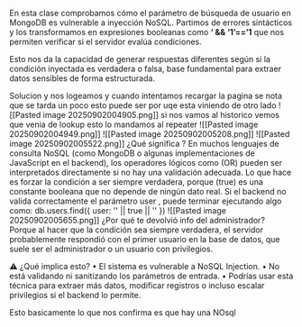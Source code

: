En esta clase comprobamos cómo el parámetro de búsqueda de usuario en MongoDB es vulnerable a inyección NoSQL. Partimos de errores sintácticos y los transformamos en expresiones booleanas como **‘ && ‘1’==’1** que nos permiten verificar si el servidor evalúa condiciones.

Esto nos da la capacidad de generar respuestas diferentes según si la condición inyectada es verdadera o falsa, base fundamental para extraer datos sensibles de forma estructurada.

Solucion
y nos logeamos y cuando intentamos recargar la pagina se nota que se tarda un poco esto puede ser por uqe esta viniendo de otro lado
![[Pasted image 20250902004905.png]]
si nos vamos al historico vemos que venia de lookup esto lo mandamos al repeater
![[Pasted image 20250902004949.png]]
![[Pasted image 20250902005208.png]]
![[Pasted image 20250902005522.png]]
¿Qué significa ?
En muchos lenguajes de consulta NoSQL (como MongoDB o algunas implementaciones de JavaScript en el backend), los operadores lógicos como  (OR) pueden ser interpretados directamente si no hay una validación adecuada.
Lo que hace es forzar la condición a ser siempre verdadera, porque (true) es una constante booleana que no depende de ningún dato real. Si el backend no valida correctamente el parámetro user , puede terminar ejecutando algo como: db.users.find({ user: '' || true || '' })
![[Pasted image 20250902005655.png]]
¿Por qué te devolvió info del administrador?
Porque al hacer que la condición sea siempre verdadera, el servidor probablemente respondió con el primer usuario en la base de datos, que suele ser el administrador o un usuario con privilegios.

⚠️ ¿Qué implica esto?
• 	El sistema es vulnerable a NoSQL Injection.
• 	No está validando ni sanitizando los parámetros de entrada.
• 	Podrías usar esta técnica para extraer más datos, modificar registros o incluso escalar privilegios si el backend lo permite.

Esto basicamente lo que nos confirma es que hay una NOsql
